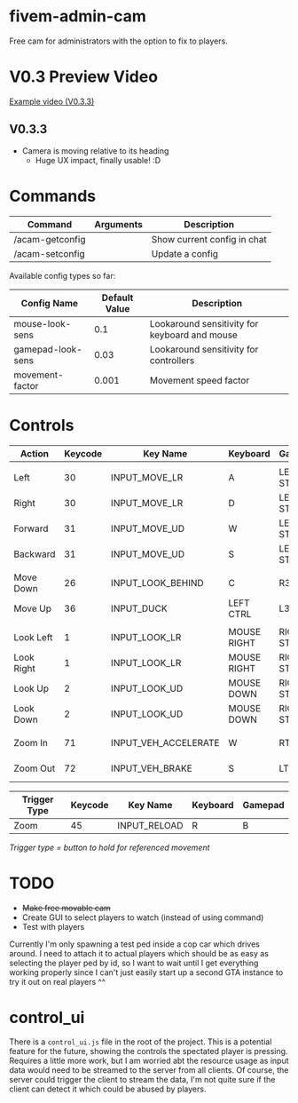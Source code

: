 # fivem-admin-cam

Free cam for administrators with the option to fix to players.

# V0.3 Preview Video

[Example video (V0.3.3)](https://streamable.com/wrg91e)

## V0.3.3

- Camera is moving relative to its heading
  - Huge UX impact, finally usable! :D

# Commands

| Command         | Arguments                 | Description                 |
| --------------- | ------------------------- | --------------------------- |
| /acam-getconfig |                           | Show current config in chat |
| /acam-setconfig | <config type> <new value> | Update a config             |

Available config types so far:

| Config Name       | Default Value | Description                                   |
| ----------------- | ------------- | --------------------------------------------- |
| mouse-look-sens   | 0.1           | Lookaround sensitivity for keyboard and mouse |
| gamepad-look-sens | 0.03          | Lookaround sensitivity for controllers        |
| movement-factor   | 0.001         | Movement speed factor                         |

# Controls

| Action     | Keycode | Key Name             | Keyboard    | Gamepad     | Comment       |
| ---------- | ------- | -------------------- | ----------- | ----------- | ------------- |
|            |         |                      |             |             |
| Left       | 30      | INPUT_MOVE_LR        | A           | LEFT STICK  | Val < 127     |
| Right      | 30      | INPUT_MOVE_LR        | D           | LEFT STICK  | Val > 127     |
| Forward    | 31      | INPUT_MOVE_UD        | W           | LEFT STICK  | Val < 127     |
| Backward   | 31      | INPUT_MOVE_UD        | S           | LEFT STICK  | Val > 127     |
|            |         |                      |             |             |
| Move Down  | 26      | INPUT_LOOK_BEHIND    | C           | R3          |               |
| Move Up    | 36      | INPUT_DUCK           | LEFT CTRL   | L3          |               |
|            |         |                      |             |             |
| Look Left  | 1       | INPUT_LOOK_LR        | MOUSE RIGHT | RIGHT STICK | Val < 127     |
| Look Right | 1       | INPUT_LOOK_LR        | MOUSE RIGHT | RIGHT STICK | Val > 127     |
| Look Up    | 2       | INPUT_LOOK_UD        | MOUSE DOWN  | RIGHT STICK | Val < 127     |
| Look Down  | 2       | INPUT_LOOK_UD        | MOUSE DOWN  | RIGHT STICK | Val > 127     |
|            |         |                      |             |             |
| Zoom In    | 71      | INPUT_VEH_ACCELERATE | W           | RT          | Trigger: Zoom |
| Zoom Out   | 72      | INPUT_VEH_BRAKE      | S           | LT          | Trigger: Zoom |

| Trigger Type | Keycode | Key Name     | Keyboard | Gamepad |
| ------------ | ------- | ------------ | -------- | ------- |
| Zoom         | 45      | INPUT_RELOAD | R        | B       |

_Trigger type = button to hold for referenced movement_

# TODO

- ~~Make free movable cam~~
- Create GUI to select players to watch (instead of using command)
- Test with players

Currently I'm only spawning a test ped inside a cop car which drives around. I need to attach it to actual players which should be as easy as selecting the player ped by id, so I want to wait until I get everything working properly since I can't just easily start up a second GTA instance to try it out on real players ^^

# control_ui

There is a `control_ui.js` file in the root of the project. This is a potential feature for the future, showing the controls the spectated player is pressing. Requires a little more work, but I am worried abt the resource usage as input data would need to be streamed to the server from all clients. Of course, the server could trigger the client to stream the data, I'm not quite sure if the client can detect it which could be abused by players.
